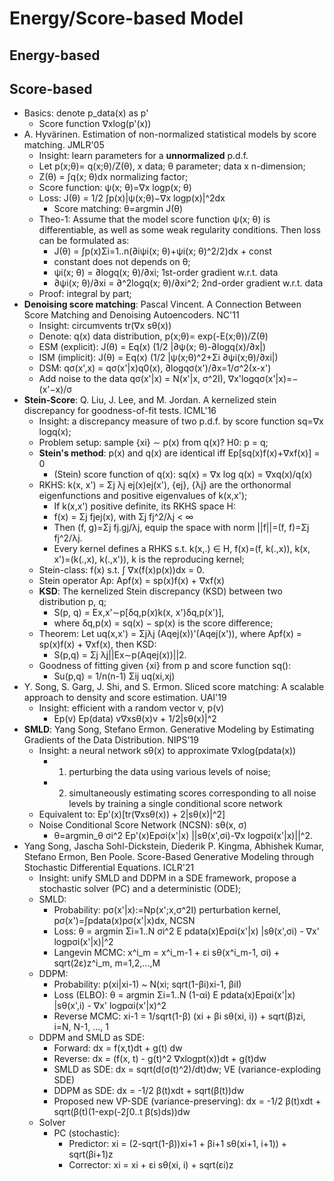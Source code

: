 # Energy/Score-based Model

## Energy-based

## Score-based
- Basics: denote p_data(x) as p'
	- Score function ∇xlog(p'(x))
- A. Hyvärinen. Estimation of non-normalized statistical models by score matching. JMLR'05
	- Insight: learn parameters for a **unnormalized** p.d.f.
	- Let p(x;θ)= q(x;θ)/Z(θ), x data; θ parameter; data x n-dimension;
	- Z(θ) = ∫q(x; θ)dx normalizing factor;
	- Score function: ψ(x; θ)=∇x logp(x; θ)
	- Loss: J(θ) = 1/2 ∫p(x)|ψ(x;θ)−∇x logp(x)|^2dx
		- Score matching: θ=argmin J(θ)
	- Theo-1: Assume that the model score function ψ(x; θ) is differentiable, as well as some weak regularity conditions. Then loss can be formulated as:
		- J(θ) = ∫p(x)Σi=1..n(∂iψi(x; θ)+ψi(x; θ)^2/2)dx + const
		- constant does not depends on θ;
		- ψi(x; θ) = ∂logq(x; θ)/∂xi; 1st-order gradient w.r.t. data
		- ∂ψi(x; θ)/∂xi = ∂^2logq(x; θ)/∂xi^2; 2nd-order gradient w.r.t. data
	- Proof: integral by part;
- **Denoising score matching**: Pascal Vincent. A Connection Between Score Matching and Denoising Autoencoders. NC'11
	- Insight: circumvents tr(∇x sθ(x))
	- Denote: q(x) data distribution, p(x;θ)= exp(-E(x;θ))/Z(θ)
	- ESM (explicit): J(θ) = Eq(x) (1/2 |∂ψ(x; θ)-∂logq(x)/∂x|)
	- ISM (implicit): J(θ) = Eq(x) (1/2 |ψ(x;θ)^2+Σi ∂ψi(x;θ)/∂xi|)
	- DSM: qσ(x',x) = qσ(x'|x)q0(x), ∂logqσ(x')/∂x=1/σ^2(x-x')
	- Add noise to the data qσ(x'|x) = N(x'|x, σ^2I), ∇x'logqσ(x'|x)=−(x'−x)/σ
- **Stein-Score**: Q. Liu, J. Lee, and M. Jordan. A kernelized stein discrepancy for goodness-of-fit tests. ICML'16
	- Insight: a discrepancy measure of two p.d.f. by score function sq=∇x logq(x);
	- Problem setup: sample {xi} ∼ p(x) from q(x)? H0: p = q;
	- **Stein's method**: p(x) and q(x) are identical iff Ep\[sq(x)f(x)+∇xf(x)\] = 0
		- (Stein) score function of q(x): sq(x) = ∇x log q(x) = ∇xq(x)/q(x)
	- RKHS: k(x, x') = Σj λj ej(x)ej(x'), {ej}, {λj} are the orthonormal eigenfunctions and positive eigenvalues of k(x,x');
		- If k(x,x') positive definite, its RKHS space H:
		- f(x) = Σj fjej(x), with Σj fj^2/λj < ∞
		- Then (f, g)=Σj fj.gj/λj, equip the space with norm ||f||=(f, f)=Σj fj^2/λj.
		- Every kernel defines a RHKS s.t. k(x,.) ∈ H, f(x)=(f, k(.,x)), k(x, x')=(k(.,x), k(.,x')), k is the reproducing kernel;
	- Stein-class: f(x) s.t. ∫ ∇x(f(x)p(x))dx = 0.
	- Stein operator Ap: Apf(x) = sp(x)f(x) + ∇xf(x)
	- **KSD**: The kernelized Stein discrepancy (KSD) between two distribution p, q;
		- S(p, q) = Ex,x'∼p\[δq,p(x)k(x, x')δq,p(x')\],
		- where δq,p(x) = sq(x) − sp(x) is the score difference;
	- Theorem: Let uq(x,x') = Σjλj (Aqej(x))'(Aqej(x')), where Apf(x) = sp(x)f(x) + ∇xf(x), then KSD:
		- S(p,q) = Σj λj||Ex∼p(Aqej(x))||2.
	- Goodness of fitting given {xi} from p and score function sq():
		- Su(p,q) = 1/n(n-1) Σij uq(xi,xj)
- Y. Song, S. Garg, J. Shi, and S. Ermon. Sliced score matching: A scalable approach to density and score estimation. UAI'19
	- Insight: efficient with a random vector v, p(v)
		- Ep(v) Ep(data) v∇xsθ(x)v + 1/2|sθ(x)|^2 
- **SMLD**: Yang Song, Stefano Ermon. Generative Modeling by Estimating Gradients of the Data Distribution. NIPS'19
	- Insight: a neural network sθ(x) to approximate ∇xlog(pdata(x))
		- 1) perturbing the data using various levels of noise;
		- 2) simultaneously estimating scores corresponding to all noise levels by training a single conditional score network
	- Equivalent to: Ep'(x)\[tr(∇xsθ(x)) + 2|sθ(x)|^2\]
	- Noise Conditional Score Network (NCSN): sθ(x, σ)
		- θ=argmin_θ σi^2 Ep'(x)Epσi(x'|x) ||sθ(x',σi)-∇x logpσi(x'|x)||^2.
- Yang Song, Jascha Sohl-Dickstein, Diederik P. Kingma, Abhishek Kumar, Stefano Ermon, Ben Poole. Score-Based Generative Modeling through Stochastic Differential Equations. ICLR'21
	- Insight: unify SMLD and DDPM in a SDE framework, propose a stochastic solver (PC) and a deterministic (ODE);
	- SMLD:
		- Probability: pσ(x'|x):=Np(x';x,σ^2I) perturbation kernel, pσ(x')=∫pdata(x)pσ(x'|x)dx, NCSN
		- Loss: θ = argmin  Σi=1..N σi^2 E pdata(x)Epσi(x'|x) |sθ(x',σi) - ∇x' logpσi(x'|x)|^2
		- Langevin MCMC: x^i_m = x^i_m-1 + εi sθ(x^i_m-1, σi) + sqrt(2ε)z^i_m, m=1,2,...,M
	- DDPM:
		- Probability: p(xi|xi-1) ~ N(xi; sqrt(1-βi)xi-1, βiI)
		- Loss (ELBO): θ = argmin Σi=1..N (1-αi) E pdata(x)Epαi(x'|x) |sθ(x',i) - ∇x' logpαi(x'|x)^2
		- Reverse MCMC: xi-1 = 1/sqrt(1-β) (xi + βi sθ(xi, i)) + sqrt(β)zi, i=N, N-1, ..., 1
	- DDPM and SMLD as SDE:
		- Forward: dx = f(x,t)dt + g(t) dw
		- Reverse: dx = (f(x, t) - g(t)^2 ∇xlogpt(x))dt + g(t)dw
		- SMLD as SDE: dx = sqrt(d(σ(t)^2)/dt)dw; VE (variance-exploding SDE)
		- DDPM as SDE: dx = -1/2 β(t)xdt + sqrt(β(t))dw
		- Proposed new VP-SDE (variance-preserving): dx = -1/2 β(t)xdt + sqrt(β(t)(1-exp(-2∫0..t β(s)ds))dw
	- Solver
		- PC (stochastic):
			- Predictor: xi = (2-sqrt(1-β))xi+1 + βi+1 sθ(xi+1, i+1)) + sqrt(βi+1)z
			- Corrector: xi = xi + εi sθ(xi, i) + sqrt(εi)z

